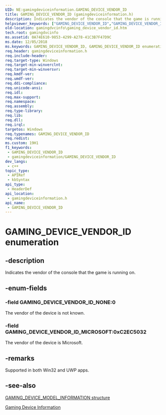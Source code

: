 ```yaml
---
UID: NE:gamingdeviceinformation.GAMING_DEVICE_VENDOR_ID
title: GAMING_DEVICE_VENDOR_ID (gamingdeviceinformation.h)
description: Indicates the vendor of the console that the game is running on.
helpviewer_keywords: ["GAMING_DEVICE_VENDOR_ID","GAMING_DEVICE_VENDOR_ID enumeration","GAMING_DEVICE_VENDOR_ID_MICROSOFT","GAMING_DEVICE_VENDOR_ID_NONE","gamingdeviceinformation/GAMING_DEVICE_VENDOR_ID","gamingdeviceinformation/GAMING_DEVICE_VENDOR_ID_MICROSOFT","gamingdeviceinformation/GAMING_DEVICE_VENDOR_ID_NONE","gamingdvcinfo.gaming_device_vendor_id"]
old-location: gamingdvcinfo\gaming_device_vendor_id.htm
tech.root: gamingdvcinfo
ms.assetid: 0A74E610-9853-4299-A278-41C3B7F47D9C
ms.date: 12/05/2018
ms.keywords: GAMING_DEVICE_VENDOR_ID, GAMING_DEVICE_VENDOR_ID enumeration, GAMING_DEVICE_VENDOR_ID_MICROSOFT, GAMING_DEVICE_VENDOR_ID_NONE, gamingdeviceinformation/GAMING_DEVICE_VENDOR_ID, gamingdeviceinformation/GAMING_DEVICE_VENDOR_ID_MICROSOFT, gamingdeviceinformation/GAMING_DEVICE_VENDOR_ID_NONE, gamingdvcinfo.gaming_device_vendor_id
req.header: gamingdeviceinformation.h
req.include-header: 
req.target-type: Windows
req.target-min-winverclnt: 
req.target-min-winversvr: 
req.kmdf-ver: 
req.umdf-ver: 
req.ddi-compliance: 
req.unicode-ansi: 
req.idl: 
req.max-support: 
req.namespace: 
req.assembly: 
req.type-library: 
req.lib: 
req.dll: 
req.irql: 
targetos: Windows
req.typenames: GAMING_DEVICE_VENDOR_ID
req.redist: 
ms.custom: 19H1
f1_keywords:
 - GAMING_DEVICE_VENDOR_ID
 - gamingdeviceinformation/GAMING_DEVICE_VENDOR_ID
dev_langs:
 - c++
topic_type:
 - APIRef
 - kbSyntax
api_type:
 - HeaderDef
api_location:
 - gamingdeviceinformation.h
api_name:
 - GAMING_DEVICE_VENDOR_ID
---
```


# GAMING_DEVICE_VENDOR_ID enumeration


## -description

Indicates the vendor of the console that the game is running on.

## -enum-fields

### -field GAMING_DEVICE_VENDOR_ID_NONE:0

The vendor of the device is not known.

### -field GAMING_DEVICE_VENDOR_ID_MICROSOFT:0xC2EC5032

The vendor of the device is Microsoft.

## -remarks

Supported in both Win32 and UWP apps.

## -see-also

<a href="/previous-versions/windows/desktop/api/gamingdeviceinformation/ns-gamingdeviceinformation-gaming_device_model_information">GAMING_DEVICE_MODEL_INFORMATION structure</a>



<a href="/previous-versions/windows/desktop/gamingdvcinfo/gaming-device-information-portal">Gaming Device Information</a>
